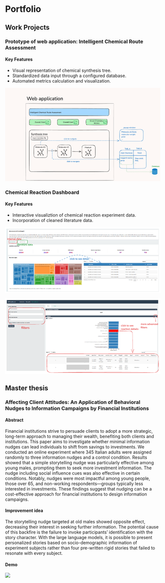 # Portfolio

## Work Projects
### Prototype of web application: Intelligent Chemical Route Assessment
#### Key Features 
- Visual representation of chemical synthesis tree.
- Standardized data input through a configured database.
- Automated metrics calculation and visualization.

![iropa demo](images/iropa.png)
  
### Chemical Reaction Dashboard
#### Key Features 
- Interactive visualiztion of chemical reaction experiment data.
- Incorporation of cleaned literature data.

![](images/dashboard1.png)

![](images/dashboard2.png)

## Master thesis
### Affecting Client Attitudes: An Application of Behavioral Nudges to Information Campaigns by Financial Institutions
#### Abstract
Financial institutions strive to persuade clients to adopt a more strategic, long-term approach to managing their wealth, benefiting both clients and institutions. This paper aims to investigate whether minimal information nudges can lead individuals to shift from savings to investments. We conducted an online experiment where 345 Italian adults were assigned randomly to three information nudges and a control condition. Results showed that a simple storytelling nudge was particularly effective among young males, prompting them to seek more investment information. The nudge including social influence cues was also effective in certain conditions. Notably, nudges were most impactful among young people, those over 65, and non-working respondents—groups typically less interested in investments. These findings suggest that nudging can be a cost-effective approach for financial institutions to design information campaigns.    
#### Improvement idea
The storytelling nudge targeted at old males showed opposite effect, decreasing their interest in seeking further information. The potential cause of this backfire is the failure to invoke participants’ identification with the story character. With the large language models, it is possible to present personalized stories based on socio-demographic information of experiment subjects rather than four pre-written rigid stories that failed to resonate with every subject.   
#### Demo
![](storynudge/app_demo.gif)


